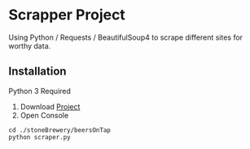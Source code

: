 # Scrapper Project
Using Python / Requests / BeautifulSoup4 to scrape different sites for worthy data.

## Installation

Python 3 Required

1. Download [Project](https://github.com/Dman89/Scrapper_Project)
2. Open Console
```
cd ./stoneBrewery/beersOnTap
python scraper.py
```
